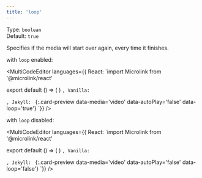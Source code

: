 ```yaml
---
title: 'loop'
--- 
```


Type: `boolean`<br/>
Default: `true`

Specifies if the media will start over again, every time it finishes.

with `loop` enabled:

<MultiCodeEditor languages={{
  React: `import Microlink from '@microlink/react' 
  
export default () => (
  <Microlink
    url='https://instagram.com/p/BXHj-DllyYU/'
    media='video'
    autoPlay={false}
    loop
  />
)
`, Vanilla: `
<script>
  document.addEventListener('DOMContentLoaded', function (event) {
    microlink('a', { media: 'video', autoPlay: false, loop: true })
  })
</script>
`, Jekyll: `
[](https://instagram.com/p/BXHj-DllyYU/){:.card-preview data-media='video' data-autoPlay='false' data-loop='true'}
`}} 
/>

<Microlink url='https://instagram.com/p/BXHj-DllyYU/' media='video' autoPlay={false} loop />

with `loop` disabled:

<MultiCodeEditor languages={{
  React: `import Microlink from '@microlink/react' 
  
export default () => (
  <Microlink
    url='https://instagram.com/p/BXHj-DllyYU/'
    media='video'
    autoPlay={false}
    loop={false}
  />
)
`, Vanilla: `
<script>
  document.addEventListener('DOMContentLoaded', function (event) {
    microlink('a', { media: 'video', autoPlay: false, loop: false })
  })
</script>
`, Jekyll: `
[](https://instagram.com/p/BXHj-DllyYU/){:.card-preview data-media='video' data-autoPlay='false' data-loop='false'}
`}} 
/>

<Microlink url='https://instagram.com/p/BXHj-DllyYU/' media='video' autoPlay={false} loop={false} />
